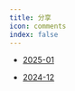 ```yaml
---
title: 分享
icon: comments
index: false
---
```




- [2025-01](2025-01/README.md)

- [2024-12](2024-12/README.md)
